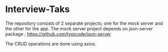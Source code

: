 # Interview-Taks

The repository consists of 2 separate projects; one for the mock server and the other for the app.
The mock server project depends on json-server package ; https://github.com/typicode/json-server

The CRUD operations are done using axios.
